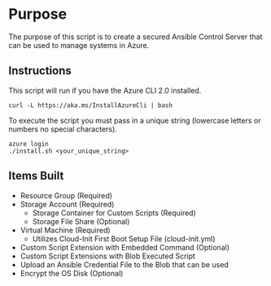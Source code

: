 # Purpose

The purpose of this script is to create a secured Ansible Control Server that can be used to manage systems in Azure.

## Instructions

This script will run if you have the Azure CLI 2.0 installed.

```
curl -L https://aka.ms/InstallAzureCli | bash
```

To execute the script you must pass in a unique string (lowercase letters or numbers no special characters).

```
azure login
./install.sh <your_unique_string>
```

## Items Built

- Resource Group (Required)
- Storage Account (Required)
  - Storage Container for Custom Scripts (Required)
  - Storage File Share (Optional)
- Virtual Machine (Required)
  - Utilizes Cloud-Init First Boot Setup File (cloud-init.yml)
- Custom Script Extension with Embedded Command (Optional)
- Custom Script Extensions with Blob Executed Script
- Upload an Ansible Credential File to the Blob that can be used
- Encrypt the OS Disk (Optional)

